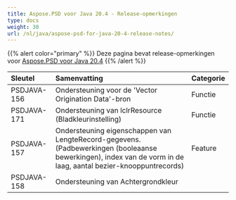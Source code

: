 ```yaml
---
title: Aspose.PSD voor Java 20.4 - Release-opmerkingen
type: docs
weight: 30
url: /nl/java/aspose-psd-for-java-20-4-release-notes/
---
```


{{% alert color="primary" %}} Deze pagina bevat release-opmerkingen voor [Aspose.PSD voor Java 20.4](https://downloads.aspose.com/psd/java/new-releases/aspose.psd-for-java-20.4/) {{% /alert %}} 

|**Sleutel**|**Samenvatting**|**Categorie**|
| :- | :- | :- |
|PSDJAVA-156|Ondersteuning voor de 'Vector Origination Data'-bron|Functie|
|PSDJAVA-171|Ondersteuning van lclrResource (Bladkleurinstelling)|Functie|
|PSDJAVA-157|Ondersteuning eigenschappen van LengteRecord-gegevens. (Padbewerkingen (booleaanse bewerkingen), index van de vorm in de laag, aantal bezier-knooppuntrecords)|Feature|
|PSDJAVA-158|Ondersteuning van Achtergrondkleur